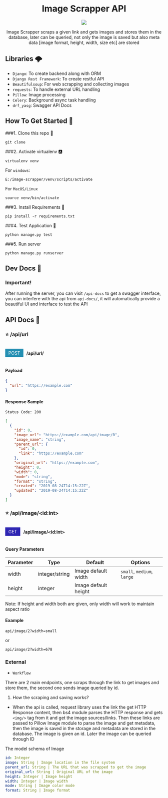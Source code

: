 <div align="center">
    <h1>Image Scrapper API</h1>
    <img src="https://github.com/khan-asfi-reza/image-scrapper/actions/workflows/ci.yaml/badge.svg"/>
    <p>Image Scrapper scraps a given link and gets images and stores them in the database, later can be queried, not only the image is saved but also meta data [image format, height, width, size etc] are stored</p>
</div>


## Libraries 🌩️

- `Django`: To create backend along with ORM
- `Django Rest Framework`: To create restful API 
- `Beautifulsoup`: For web scrapping and collecting images
- `requests`: To handle external URL handling
- `Pillow`: Image processing
- `Celery`: Background async task handling
- `drf_yasg`: Swagger API Docs 

## How To Get Started 🎇

###1. Clone this repo 👮
```shell
git clone 
```

###2. Activate virtualenv 🅰️
```shell
virtualenv venv
```
For `windows`:
```
E:/image-scrapper/venv/scripts/activate
```

For `MacOS/Linux`
```
source venv/bin/activate
```

###3. Install Requirements 🔨️
```
pip install -r requirements.txt
```

###4. Test Application 🧪
```
python manage.py test
```

###5. Run server
```
python manage.py runserver
```
## Dev Docs 📑

### Important!

After running the server, you can visit `/api-docs` to get a swagger interface,
you can interfere with the api from `api-docs/`, it will automatically provide a beautiful UI and interface
to test the API

## API Docs 📑

<div>
<h3>⭐ /api/url</h3>
<div style="display: flex; gap: 10px; align-items: center">
    <p style="background: #248FB2; padding: 5px 10px; color: white">POST</p>
    <h4>/api/url/</h4>
</div>
</div>

#### Payload
```json
{
  "url": "https://example.com"
}
```

#### Response Sample

`Status Code: 200`

```json
[
  {
    "id": 0,
    "image_url": "https://example.com/api/image/0",
    "image_name": "string",
    "parent_url": {
      "id": 0,
      "link": "https://example.com"
    },
    "original_url": "https://example.com",
    "height": 0,
    "width": 0,
    "mode": "string",
    "format": "string",
    "created": "2019-08-24T14:15:22Z",
    "updated": "2019-08-24T14:15:22Z"
  }
]
```

<div>
<h3>⭐ /api/image/&lt;id:int&gt;</h3>
<div style="display: flex; gap: 10px; align-items: center">
    <p style="background: #2d24b2; padding: 5px 10px; color: white">GET</p>
    <h4>/api/image/&lt;id:int&gt;</h4>
</div>
</div>

#### Query Parameters

|Parameter|Type|Default|Options|
|---|---|---|---|
|width|integer/string|Image default width|`small`, `medium`, `large`|
|height|integer|Image default height|

Note:
If height and width both are given, only width will work to maintain aspect ratio

#### Example

```
api/image/2?width=small
```
or
```
api/image/2?width=678
```


### External

- `Workflow`

There are 2 main endpoints, one scraps through the link to get images and store them,
the second one sends image queried by id.

1. How the scraping and saving works?

- When the api is called, request library uses the link the get HTTP Response content, then bs4 module parses the HTTP 
response and gets `<img/>` tag from it and get the image sources/links. Then these links are passed to Pillow Image module to 
parse the image and get metadata, then the image is saved in the storage and metadata are stored in the database. The image is given an id.
Later the image can be queried through ID

The model schema of Image
```yaml
id: Integer
image: String | Image location in the file system
parent_url: String | The URL that was scrapped to get the image
original_url: String | Original URL of the image
height: Integer | Image height
width: Integer | Image width
mode: String | Image color mode
format: String | Image format
```
